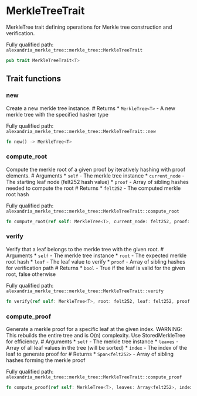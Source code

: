 # MerkleTreeTrait

MerkleTree trait defining operations for Merkle tree construction and verification.

Fully qualified path: `alexandria_merkle_tree::merkle_tree::MerkleTreeTrait`

```rust
pub trait MerkleTreeTrait<T>
```

## Trait functions

### new

Create a new merkle tree instance. # Returns * `MerkleTree<T>` - A new merkle tree with the specified hasher type

Fully qualified path: `alexandria_merkle_tree::merkle_tree::MerkleTreeTrait::new`

```rust
fn new() -> MerkleTree<T>
```


### compute_root

Compute the merkle root of a given proof by iteratively hashing with proof elements. # Arguments * `self` - The merkle tree instance * `current_node` - The starting leaf node (felt252 hash value) * `proof` - Array of sibling hashes needed to compute the root # Returns * `felt252` - The computed merkle root hash

Fully qualified path: `alexandria_merkle_tree::merkle_tree::MerkleTreeTrait::compute_root`

```rust
fn compute_root(ref self: MerkleTree<T>, current_node: felt252, proof: Span<felt252>) -> felt252
```


### verify

Verify that a leaf belongs to the merkle tree with the given root. # Arguments * `self` - The merkle tree instance * `root` - The expected merkle root hash * `leaf` - The leaf value to verify * `proof` - Array of sibling hashes for verification path # Returns * `bool` - True if the leaf is valid for the given root, false otherwise

Fully qualified path: `alexandria_merkle_tree::merkle_tree::MerkleTreeTrait::verify`

```rust
fn verify(ref self: MerkleTree<T>, root: felt252, leaf: felt252, proof: Span<felt252>) -> bool
```


### compute_proof

Generate a merkle proof for a specific leaf at the given index. WARNING: This rebuilds the entire tree and is O(n) complexity. Use StoredMerkleTree for efficiency. # Arguments * `self` - The merkle tree instance * `leaves` - Array of all leaf values in the tree (will be sorted) * `index` - The index of the leaf to generate proof for # Returns * `Span<felt252>` - Array of sibling hashes forming the merkle proof

Fully qualified path: `alexandria_merkle_tree::merkle_tree::MerkleTreeTrait::compute_proof`

```rust
fn compute_proof(ref self: MerkleTree<T>, leaves: Array<felt252>, index: u32) -> Span<felt252>
```


